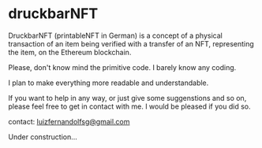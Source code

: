 # druckbarNFT

DruckbarNFT (printableNFT in German) is a concept of a physical transaction of an item being verified with a transfer of an NFT, representing the item, on the Ethereum blockchain.

Please, don't know mind the primitive code. I barely know any coding.

I plan to make everything more readable and understandable.

If you want to help in any way, or just give some suggenstions and so on, please feel free to get in contact with me. I would be pleased if you did so.

contact: luizfernandolfsg@gmail.com

Under construction...

